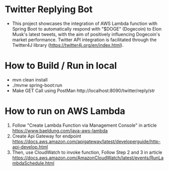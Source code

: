 # Twitter Replying Bot
  - This project showcases the integration of AWS Lambda function with Spring Boot to automatically respond with "$DOGE" (Dogecoin) to Elon Musk's latest tweets, with the aim of positively influencing Dogecoin's market performance. Twitter API integration is facilitated through the Twitter4J library (https://twitter4j.org/en/index.html). 


# How to Build / Run in local
  - mvn clean install
  - ./mvnw spring-boot:run 
  - Make GET Call using PostMan http://localhost:8090/twitter/reply/str

# How to run on AWS Lambda
 1. Follow "Create Lambda Function via Management Console" in article https://www.baeldung.com/java-aws-lambda
 2. Create Api Gateway for endpoint https://docs.aws.amazon.com/apigateway/latest/developerguide/http-api-develop.html
 3. Then, use CloudWatch to invoke function, Follow Step 2 and 3 in article https://docs.aws.amazon.com/AmazonCloudWatch/latest/events/RunLambdaSchedule.html
    

